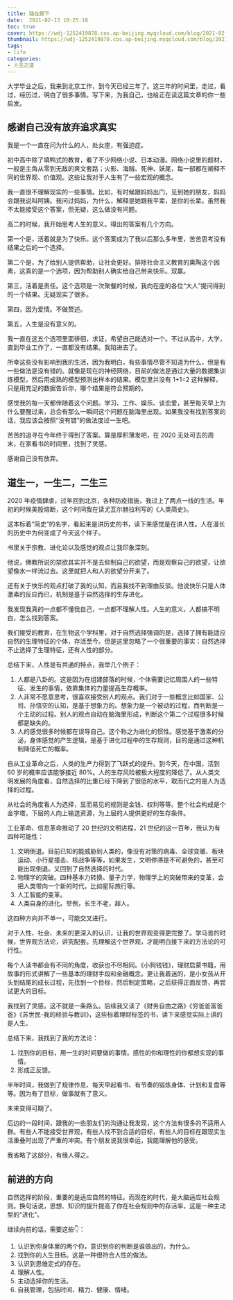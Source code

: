 ```yaml
---
title: 路在脚下
date:  2021-02-13 10:25:18
toc: true
cover: https://wdj-1252419878.cos.ap-beijing.myqcloud.com/blog/2021-02-13-022726.png
thumbnail: https://wdj-1252419878.cos.ap-beijing.myqcloud.com/blog/2021-02-13-022829.png
tags: 
- life
categories:
- 人生之道
---
```


大学毕业之后，我来到北京工作，到今天已经三年了。这三年的时间里，走过，看过，经历过，明白了很多事情。写下来，为我自己，也给正在读这篇文章的你一些启发。

## 感谢自己没有放弃追求真实

我是一个一直在问为什么的人，处女座，有强迫症。

<!-- more -->

初中高中除了填鸭式的教育，看了不少网络小说、日本动漫。网络小说里的题材，一般是主角从零到无敌的爽文套路；火影、海贼、死神、妖尾，每一部都在阐释不同的世界观、价值观。这些让我对于人生有了一些宏观的概念。

我一直很不理解现实的一些事情。比如，有时候跟妈妈出门，见到她的朋友，妈妈会跟我说叫阿姨。我问过妈妈，为什么，解释是她跟我平辈，是你的长辈。虽然我不太能接受这个答案，但无疑，这么做没有问题。

高二的时候，我开始思考人生的意义。得出的答案有几个方向。

第一个是，活着就是为了快乐。这个答案成为了我以后那么多年里，苦苦思考没有结果之后的一个选择。

第二个是，为了给别人提供帮助，让社会更好。排除社会主义教育的熏陶这个因素，这真的是一个选项，因为帮助别人确实给自己带来快乐。双赢。

第三，活着是责任。这个选项是一次聚餐的时候，我向在座的各位“大人”提问得到的一个结果。无疑现实了很多。

第四，因为爱情。不做赘述。

第五，人生是没有意义的。

我一直在这五个选项里面徘徊，求证，希望自己能选对一个。不过从高中，大学，直到毕业工作了，一直都没有结果。我陷进去了。

所幸这些没有影响到我的生活，因为我明白，有些事情尽管不知道为什么，但是有一些做法是没有错的。就像是现在的神经网络，目前的做法是通过大量的数据集训练模型，然后用成熟的模型预测出样本的结果。模型里并没有 1+1=2 这种解释，只是用充足的数据告诉你，哪个结果是符合预期的。

感觉我的每一天都伴随着这个问题。学习、工作、娱乐、谈恋爱，甚至每天早上为什么要醒过来，总会有那么一瞬间这个问题在脑海里出现。如果我没有找到答案的话，我应该会按照“没有错”的做法度过一生吧。

苦苦的追寻在今年终于得到了答案。算是厚积薄发吧，在 2020 无处可去的周末，在家看书的时间里，找到了灵感。

感谢自己没有放弃。

## 道生一，一生二，二生三

2020 年疫情肆虐，过年回到北京，各种防疫措施，我过上了两点一线的生活。年初的时候美股熔断，这个时间我在读尤瓦尔赫拉利写的《人类简史》。

这本标着“简史”的名字，看起来是讲历史的书，读下来感觉是在讲人性。人在漫长的历史中为何变成了今天这个样子。

书里关于宗教、进化论以及感觉的观点让我印象深刻。

他说，佛教所说的禁欲其实并不是去抑制自己的欲望，而是观察自己的欲望，让欲望像水一样流过去。这里就把人和人的欲望分开来了。

还有关于快乐的观点打破了我的认知，而且我找不到理由反驳。他说快乐只是人体激素的反应而已，机制是基于自然选择的生存进化。

我发现我真的一点都不懂我自己，一点都不理解人性。人生的意义，人都搞不明白，怎么找到答案。

我们接受的教育，在生物这个学科里，对于自然选择强调的是，选择了拥有能适应自然的生理特征的个体，存活至今。但是这里忽略了一个很重要的事实：自然选择不止选择了生理特征，还有人性的部分。

总结下来，人性是有共通的特点，我举几个例子：

1. 人都是八卦的。这是因为在组建部落的时候，个体需要记忆周围人的一些特征、发生的事情，依靠集体的力量提高生存概率。
2. 人非常不愿意思考，很喜欢接受别人的观点。我们对于一些概念比如国家、公司、孙悟空的认知，是基于想象力的。想象力是一个被动的过程，而判断是一个主动的过程。别人的观点自动在脑海里形成，判断这个第二个过程很多时候都是缺失的。
3. 人的感觉很多时候都在误导自己。这个称之为进化的惯性。感觉基于激素的分泌，身体感觉的产生逻辑，是基于进化过程中的生存规则，目的是通过这种机制降低死亡的概率。

自从工业革命之后，人类的生产力得到了飞跃式的提升。到今天，在中国，活到 60 岁的概率应该能够接近 80%。人的生存风险被极大程度的降低了。从人类文明发展的角度看，自然选择的比重已经下降到了很低的水平，取而代之的是人为选择的过程。

从社会的角度看人为选择，显而易见的规则是金钱、权利等等。整个社会构成是个金字塔，下层的人向上输送资源，为上层的人提供更好的生存条件。

工业革命、信息革命推动了 20 世纪的文明进程，21 世纪的这一百年，我认为有四种可能性：

1. 文明倒退。目前已知的能威胁到人类的，像没有对策的病毒、全球变暖、板块运动、小行星撞击、核战争等等，如果发生，文明停滞是不可避免的，甚至可能出现倒退。又回到了自然选择的时代。
2. 物理学的突破。四种基本力转换、量子力学，物理学上的突破带来的变革，会把人类带向一个新的时代，比如星际旅行等。
3. 人工智能的变革。
4. 人类自身的进化。举例，长生不老，超人。

这四种方向并不单一，可能交叉进行。

对于人性、社会、未来的更深入的认识，让我的世界观变得更完整了。学马哲的时候，世界观方法论，讲究配套。先理解这个世界观，才能明白接下来的方法论的可行性。

每个人读书都会有不同的角度，收获也不尽相同。《小狗钱钱》，理财启蒙书籍，用故事的形式讲解了一些基本的理财手段和金融概念。更让我着迷的，是小女孩从开头到结尾的成长过程，先找到一个目标，然后制定策略，之后获得正面反馈，再尝试更大的目标。

我找到了灵感。这不就是一条路么。后续我又读了《财务自由之路》《穷爸爸富爸爸》《苏世民-我的经验与教训》，这些标着理财标签的书，读下来感觉实际上讲的是人生。

总结下来，我找到了我的方法论：

1. 找到你的目标，用一生的时间要做的事情。感性的你和理性的你都想实现的事情。
2. 形成正反馈。

半年时间，我做到了规律作息、每天早起看书、有节奏的锻炼身体、计划和复盘等等。因为有了目标，做事就有了意义。

未来变得可期了。

后边的一段时间，跟我的一些朋友们的沟通让我发现，这个方法有很多的不适用人群。有些人不能接受世界观，有些人找不到合适的目标，有些人的目标在跟现实生活重叠时出现了严重的冲突。有个朋友说我很幸运，我能理解他的感受。

我省略了这部分，有缘人得之。

## 前进的方向

自然选择的阶段，重要的是适应自然的特征。而现在的时代，是大脑适应社会规则。换句话说，思想、知识的提升提高了你在社会规则中的存活率，这是一种主动型的“进化”。

继续向前的话，需要这些👇：

1. 认识到你身体里的两个你，意识到你的判断是谁做出的，为什么。
2. 找到你的人生目标。这是一种很符合人性的做法。
3. 认识到思维定式的存在。
4. 理解人性。
5. 主动选择你的生活。
6. 自我管理，包括时间、精力、健康、情绪。



 